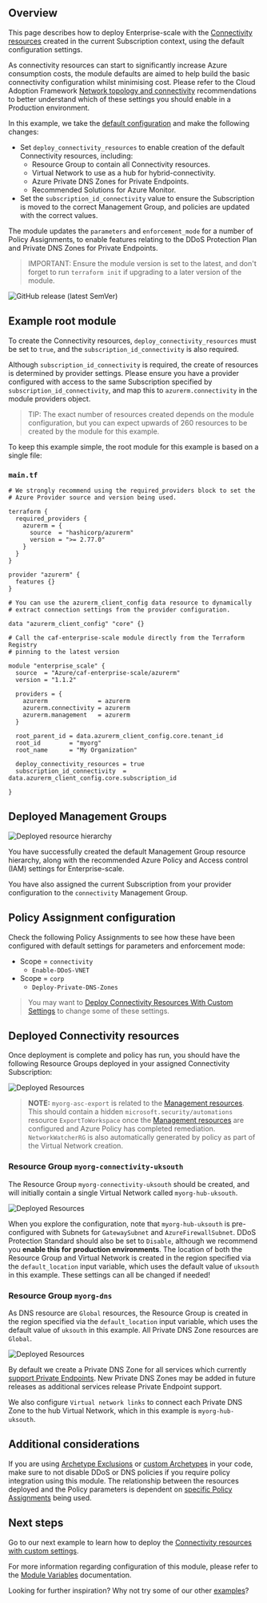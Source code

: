 ## Overview

This page describes how to deploy Enterprise-scale with the [Connectivity resources][wiki_connectivity_resources] created in the current Subscription context, using the default configuration settings.

As connectivity resources can start to significantly increase Azure consumption costs, the module defaults are aimed to help build the basic connectivity configuration whilst minimising cost.
Please refer to the Cloud Adoption Framework [Network topology and connectivity][ESLZ-Connectivity] recommendations to better understand which of these settings you should enable in a Production environment.

In this example, we take the [default configuration][wiki_deploy_default_configuration] and make the following changes:

- Set `deploy_connectivity_resources` to enable creation of the default Connectivity resources, including:
  - Resource Group to contain all Connectivity resources.
  - Virtual Network to use as a hub for hybrid-connectivity.
  - Azure Private DNS Zones for Private Endpoints.
  - Recommended Solutions for Azure Monitor.
- Set the `subscription_id_connectivity` value to ensure the Subscription is moved to the correct Management Group, and policies are updated with the correct values.

The module updates the `parameters` and `enforcement_mode` for a number of Policy Assignments, to enable features relating to the DDoS Protection Plan and Private DNS Zones for Private Endpoints.

<!-- Some Private DNS Zones for Private Endpoints are bound to a specific Azure Region.
By default, the module will use the location set for connectivity resources, or the `default_location` value (`uksouth`), in order of precedence.
To add more locations, simply add them to the `configure_connectivity_resources.settings.dns.config.private_link_locations` value.
This must be in the short format (`uksouth`), and not DisplayName (`UK South`). -->

> IMPORTANT: Ensure the module version is set to the latest, and don't forget to run `terraform init` if upgrading to a later version of the module.

![GitHub release (latest SemVer)](https://img.shields.io/github/v/release/Azure/terraform-azurerm-caf-enterprise-scale?style=flat&logo=github)

## Example root module

To create the Connectivity resources, `deploy_connectivity_resources` must be set to `true`, and the `subscription_id_connectivity` is also required.

Although `subscription_id_connectivity` is required, the create of resources is determined by provider settings.
Please ensure you have a provider configured with access to the same Subscription specified by `subscription_id_connectivity`, and map this to `azurerm.connectivity` in the module providers object.

> TIP: The exact number of resources created depends on the module configuration, but you can expect upwards of 260 resources to be created by the module for this example.

To keep this example simple, the root module for this example is based on a single file:

### `main.tf`

```hcl
# We strongly recommend using the required_providers block to set the
# Azure Provider source and version being used.

terraform {
  required_providers {
    azurerm = {
      source  = "hashicorp/azurerm"
      version = ">= 2.77.0"
    }
  }
}

provider "azurerm" {
  features {}
}

# You can use the azurerm_client_config data resource to dynamically
# extract connection settings from the provider configuration.

data "azurerm_client_config" "core" {}

# Call the caf-enterprise-scale module directly from the Terraform Registry
# pinning to the latest version

module "enterprise_scale" {
  source  = "Azure/caf-enterprise-scale/azurerm"
  version = "1.1.2"

  providers = {
    azurerm              = azurerm
    azurerm.connectivity = azurerm
    azurerm.management   = azurerm
  }

  root_parent_id = data.azurerm_client_config.core.tenant_id
  root_id        = "myorg"
  root_name      = "My Organization"

  deploy_connectivity_resources = true
  subscription_id_connectivity  = data.azurerm_client_config.core.subscription_id

}
```

## Deployed Management Groups

![Deployed resource hierarchy](./media/examples-deploy-connectivity-core.png)

You have successfully created the default Management Group resource hierarchy, along with the recommended Azure Policy and Access control (IAM) settings for Enterprise-scale.

You have also assigned the current Subscription from your provider configuration to the `connectivity` Management Group.

## Policy Assignment configuration

Check the following Policy Assignments to see how these have been configured with default settings for parameters and enforcement mode:

- Scope = `connectivity`
  - `Enable-DDoS-VNET`
- Scope = `corp`
  - `Deploy-Private-DNS-Zones`

> You may want to [Deploy Connectivity Resources With Custom Settings][wiki_deploy_connectivity_resources_custom] to change some of these settings.

## Deployed Connectivity resources

Once deployment is complete and policy has run, you should have the following Resource Groups deployed in your assigned Connectivity Subscription:

![Deployed Resources](./media/examples-deploy-connectivity-rsgs.png)

> **NOTE:** `myorg-asc-export` is related to the [Management resources][wiki_management_resources].
This should contain a hidden `microsoft.security/automations` resource `ExportToWorkspace` once the [Management resources][wiki_management_resources] are configured and Azure Policy has completed remediation.
`NetworkWatcherRG` is also automatically generated by policy as part of the Virtual Network creation.

### Resource Group `myorg-connectivity-uksouth`

The Resource Group `myorg-connectivity-uksouth` should be created, and will initially contain a single Virtual Network called `myorg-hub-uksouth`.

![Deployed Resources](./media/examples-deploy-connectivity-rsg.png)

When you explore the configuration, note that `myorg-hub-uksouth` is pre-configured with Subnets for `GatewaySubnet` and `AzureFirewallSubnet`.
DDoS Protection Standard should also be set to `Disable`, although we recommend you **enable this for production environments**.
The location of both the Resource Group and Virtual Network is created in the region specified via the `default_location` input variable, which uses the default value of `uksouth` in this example.
These settings can all be changed if needed!

### Resource Group `myorg-dns`

As DNS resource are `Global` resources, the Resource Group is created in the region specified via the `default_location` input variable, which uses the default value of `uksouth` in this example.
All Private DNS Zone resources are `Global`.

![Deployed Resources](./media/examples-deploy-connectivity-dns-rsg.png)

By default we create a Private DNS Zone for all services which currently [support Private Endpoints][azure_private_endpoint_support].
New Private DNS Zones may be added in future releases as additional services release Private Endpoint support.

We also configure `Virtual network links` to connect each Private DNS Zone to the hub Virtual Network, which in this example is `myorg-hub-uksouth`.

## Additional considerations

If you are using [Archetype Exclusions][archetype_exclusions] or [custom Archetypes][custom_archetypes] in your code, make sure to not disable DDoS or DNS policies if you require policy integration using this module.
The relationship between the resources deployed and the Policy parameters is dependent on [specific Policy Assignments](#policy-assignment-configuration) being used.

## Next steps

Go to our next example to learn how to deploy the [Connectivity resources with custom settings][wiki_deploy_connectivity_resources_custom].

For more information regarding configuration of this module, please refer to the [Module Variables](./%5BUser-Guide%5D-Module-Variables) documentation.

Looking for further inspiration? Why not try some of our other [examples][wiki_examples]?

[//]: # "************************"
[//]: # "INSERT LINK LABELS BELOW"
[//]: # "************************"

[ESLZ-Connectivity]: https://docs.microsoft.com/azure/cloud-adoption-framework/ready/enterprise-scale/network-topology-and-connectivity

[azure_private_endpoint_support]: https://docs.microsoft.com/azure/private-link/private-endpoint-dns#azure-services-dns-zone-configuration "Azure services DNS zone configuration"

[wiki_connectivity_resources]:               ./%5BUser-Guide%5D-Connectivity-Resources "Wiki - Connectivity Resources"
[wiki_deploy_connectivity_resources_custom]: ./%5BExamples%5D-Deploy-Connectivity-Resources-With-Custom-Settings "Wiki - Deploy Connectivity Resources With Custom Settings"
[wiki_examples]:                             ./Examples "Wiki - Examples"
[wiki_management_resources]:                 ./%5BUser-Guide%5D-Management-Resources "Wiki - Management Resources"
[wiki_deploy_default_configuration]:         ./%5BExamples%5D-Deploy-Default-Configuration "Wiki - Deploy Default Configuration"

[archetype_exclusions]: ./%5BExamples%5D-Expand-Built-in-Archetype-Definitions#to-enable-the-exclusion-function "Wiki - Expand Built-in Archetype Definitions # To enable the exclusion function"
[custom_archetypes]:    ./%5BUser-Guide%5D-Archetype-Definitions "[User Guide] Archetype Definitions"
